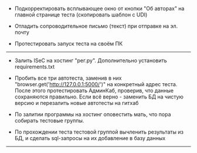 - Подкорректировать всплывающее окно от кнопки "Об авторах" на главной странице теста (скопировать шаблон с UDI)

- Отладить сопроводительное письмо (текст) при отправке на эл. почту

- Протестировать запуск теста на своём ПК

________________________________________________________________________________________________________________


- Залить ISeC на хостинг "рег.ру". Дополнительно установить requirements.txt

- Пробить все три автотеста, заменив в них "browser.get('http://127.0.0.1:5000/')" на конкретный адрес теста. После этого протестировать АдминКаб, проверив, что данные сохраняются правильно. Если всё верно - заменить БД на чистую версию и перезалить новые автотесты на гитхаб

- По залитии программы на хостинг оповестить мать, что пора собирать тестовые группы.

- По прохождении теста тестовой группой вычленить результаты из БД, и сделать sql-запросы на их добавление в базу данных

________________________________________________________________________________________________________________
